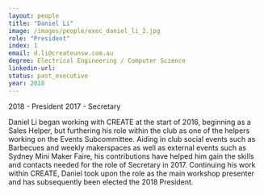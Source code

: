```yaml
---
layout: people
title: "Daniel Li"
image: /images/people/exec_daniel_li_2.jpg
role: "President"
index: 1
email: d.li@createunsw.com.au
degree: Electrical Engineering / Computer Science
linkedin-url:
status: past_executive
year: 2018
---
```

2018 - President
2017 - Secretary

Daniel Li began working with CREATE at the start of 2016, beginning as a Sales Helper, but furthering his role within the club as one of the helpers working on the Events Subcommittee. Aiding in club social events such as Barbecues and weekly makerspaces as well as external events such as Sydney Mini Maker Faire, his contributions have helped him gain the skills and contacts needed for the role of Secretary in 2017. Continuing his work within CREATE, Daniel took upon the role as the main workshop presenter and has subsequently been elected the 2018 President.
